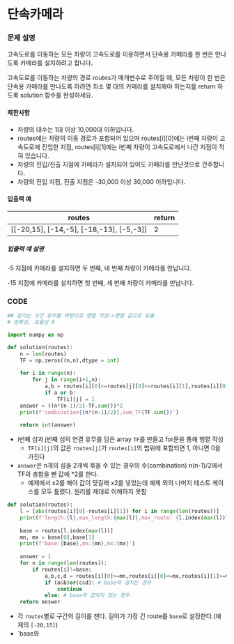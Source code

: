 

# 단속카메라

### 문제 설명

고속도로를 이동하는 모든 차량이 고속도로를 이용하면서 단속용 카메라를 한 번은 만나도록 카메라를 설치하려고 합니다.

고속도로를 이동하는 차량의 경로 routes가 매개변수로 주어질 때, 모든 차량이 한 번은 단속용 카메라를 만나도록 하려면 최소 몇 대의 카메라를 설치해야 하는지를 return 하도록 solution 함수를 완성하세요.

#### **제한사항**

- 차량의 대수는 1대 이상 10,000대 이하입니다.
- routes에는 차량의 이동 경로가 포함되어 있으며 routes[i][0]에는 i번째 차량이 고속도로에 진입한 지점, routes[i][1]에는 i번째 차량이 고속도로에서 나간 지점이 적혀 있습니다.
- 차량의 진입/진출 지점에 카메라가 설치되어 있어도 카메라를 만난것으로 간주합니다.
- 차량의 진입 지점, 진출 지점은 -30,000 이상 30,000 이하입니다.

#### **입출력 예**

| routes                                   | return |
| ---------------------------------------- | ------ |
| [[-20,15], [-14,-5], [-18,-13], [-5,-3]] | 2      |

##### **입출력 예 설명**

-5 지점에 카메라를 설치하면 두 번째, 네 번째 차량이 카메라를 만납니다.

-15 지점에 카메라를 설치하면 첫 번째, 세 번째 차량이 카메라를 만납니다.



### CODE

```python
## 겹치는 구간 유무를 바탕으로 행렬 작성->행렬 값으로 도출
# 정확성, 효율성 0

import numpy as np

def solution(routes):
    n = len(routes)
    TF = np.zeros((n,n),dtype = int)
    
    for i in range(n):
        for j in range(i+1,n):
            a,b = routes[i][0]<=routes[j][0]<=routes[i][1],routes[i][0]<=routes[j][1]<=routes[i][1]
            if a or b:
                TF[i][j] = 1
    answer = ((n*(n-1)/2)-TF.sum())*2
    print(f'combination{(n*(n-1)/2)},sum_TF{TF.sum()}')
    
    return int(answer)
```

- i번째 섬과 j번째 섬의 연결 유무를 담은 array `TF`를 만들고 for문을 통해 행렬 작성
  - `TF[i][j]`의 값은 `routes[j]`가 `routes[i]`의 범위에 포함되면 1, 아니면 0을 가진다
- `answer`은 n개의 섬을 2개씩 묶을 수 있는 경우의 수(combination) n(n-1)/2에서 TF의 총합을 뺀 값에 *2를 한다.
  - 예제에서 x2를 해야 값이 맞길래 x2를 넣었는데 예제 외의 나머지 테스트 케이스를 모두 틀렸다. 원리를 제대로 이해하지 못함

```python
def solution(routes):
    l = [abs(routes[i][0]-routes[i][1]) for i in range(len(routes))]
    print(f'length:{l},max_length:{max(l)},max_route: {l.index(max(l))}')
    
    base = routes[l.index(max(l))]
    mn, mx = base[0],base[1]
    print(f'base:{base},mn:{mn},mx:{mx}')
    
    answer = 1
    for n in range(len(routes)):
        if routes[i]!=base:
            a,b,c,d = routes[i][0]>=mn,routes[i][0]<=mx,routes[i][1]>=mn,routes[i][1]>=mx
            if (a&b)or(c&d): # base와 겹치는 경우
                continue
            else: # base와 겹치지 않는 경우
    return answer
```

- 각 `routes`별로 구간의 길이를 잰다. 길이가 가장 긴 route를 `base`로 설정한다.(예제의 `[-20,15]`)
- `base와 

